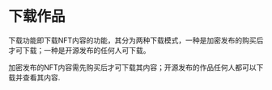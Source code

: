 # 下载作品

下载功能即下载NFT内容的功能，其分为两种下载模式，一种是加密发布的购买后才可下载；一种是开源发布的任何人可下载。

加密发布的NFT内容需先购买后才可下载其内容；开源发布的作品任何人都可以下载并查看其内容.

&#x20;
